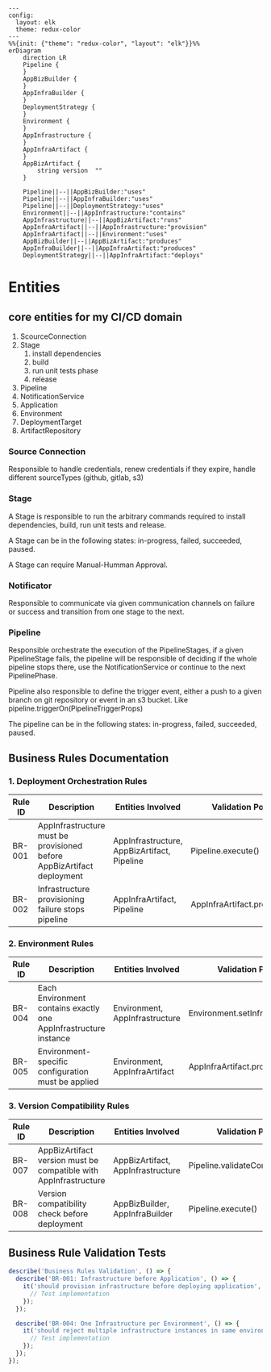 ```mermaid
---
config:
  layout: elk
  theme: redux-color
---
%%{init: {"theme": "redux-color", "layout": "elk"}}%%
erDiagram
	direction LR
	Pipeline {
	}
	AppBizBuilder {
	}
	AppInfraBuilder {
	}
	DeploymentStrategy {
	}
	Environment {
	}
	AppInfrastructure {
	}
	AppInfraArtifact {
	}
	AppBizArtifact {
		string version  ""  
	}

	Pipeline||--||AppBizBuilder:"uses"
	Pipeline||--||AppInfraBuilder:"uses"
	Pipeline||--||DeploymentStrategy:"uses"
	Environment||--||AppInfrastructure:"contains"
	AppInfrastructure||--||AppBizArtifact:"runs"
	AppInfraArtifact||--||AppInfrastructure:"provision"
	AppInfraArtifact||--||Environment:"uses"
	AppBizBuilder||--||AppBizArtifact:"produces"
	AppInfraBuilder||--||AppInfraArtifact:"produces"
	DeploymentStrategy||--||AppInfraArtifact:"deploys"
```

# Entities

## core entities for my CI/CD domain

1. ScourceConnection
1. Stage
    1. install dependencies
    1. build
    1. run unit tests phase
    1. release
1. Pipeline
1. NotificationService
1. Application
1. Environment
1. DeploymentTarget
1. ArtifactRepository

### Source Connection
Responsible to handle credentials, renew credentials if they expire, handle different sourceTypes (github, gitlab, s3)

### Stage
A Stage is responsible to run the arbitrary commands required to install dependencies, build, run unit tests and release.

A Stage can be in the following states: in-progress, failed, succeeded, paused.

A Stage can require Manual-Humman Approval.

### Notificator
Responsible to communicate via given communication channels on failure or success and transition from one stage to the next.

### Pipeline
Responsible orchestrate the execution of the PipelineStages, if a given PipelineStage fails, the pipeline will be responsible of deciding if the whole pipeline stops there, use the NotificationService or continue to the next PipelinePhase.

Pipeline also responsible to define the trigger event, either a push to a given branch on git repository or event in an s3 bucket. Like pipeline.triggerOn(PipelineTriggerProps)

The pipeline can be in the following states: in-progress, failed, succeeded, paused.

## Business Rules Documentation

### 1. Deployment Orchestration Rules

  | Rule ID | Description | Entities Involved | Validation Point |
  |---------|-------------|-------------------|------------------|
  | BR-001 | AppInfrastructure must be provisioned before AppBizArtifact deployment | AppInfrastructure, AppBizArtifact, Pipeline | Pipeline.execute() |
  | BR-002 | Infrastructure provisioning failure stops pipeline | AppInfraArtifact, Pipeline | AppInfraArtifact.provision() |

### 2. Environment Rules

  | Rule ID | Description | Entities Involved | Validation Point |
  |---------|-------------|-------------------|------------------|
  | BR-004 | Each Environment contains exactly one AppInfrastructure instance | Environment, AppInfrastructure | Environment.setInfrastructure() |
  | BR-005 | Environment-specific configuration must be applied | Environment, AppInfraArtifact | AppInfraArtifact.provision() |

### 3. Version Compatibility Rules

  | Rule ID | Description | Entities Involved | Validation Point |
  |---------|-------------|-------------------|------------------|
  | BR-007 | AppBizArtifact version must be compatible with AppInfrastructure | AppBizArtifact, AppInfrastructure | Pipeline.validateCompatibility() |
  | BR-008 | Version compatibility check before deployment | AppBizBuilder, AppInfraBuilder | Pipeline.execute() |

## Business Rule Validation Tests

  ```typescript
  describe('Business Rules Validation', () => {
    describe('BR-001: Infrastructure before Application', () => {
      it('should provision infrastructure before deploying application', () => {
        // Test implementation
      });
    });

    describe('BR-004: One Infrastructure per Environment', () => {
      it('should reject multiple infrastructure instances in same environment', () => {
        // Test implementation
      });
    });
  });
  ```
